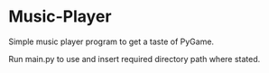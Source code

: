 # Music-Player
Simple music player program to get a taste of PyGame.

Run main.py to use and insert required directory path where stated.

